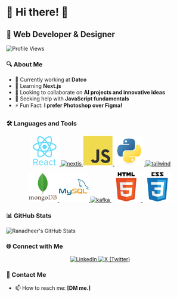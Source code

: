 # 🌟 Hi there! 👋

## 🚀 Web Developer & Designer

![Profile Views](https://komarev.com/ghpvc/?username=1580-ranav&label=Profile%20views&color=0e75b6&style=flat)

### 🔍 About Me

- 🔭 Currently working at **Datco**
- 🌱 Learning **Next.js**
- 👯 Looking to collaborate on **AI projects and innovative ideas**
- 🤝 Seeking help with **JavaScript fundamentals**
- ⚡ Fun Fact: **I prefer Photoshop over Figma!**

### 🛠️ Languages and Tools

<p align="center">
  <a href="https://reactjs.org/" target="_blank" rel="noreferrer">
    <img src="https://raw.githubusercontent.com/devicons/devicon/master/icons/react/react-original-wordmark.svg" alt="react" width="80" height="80"/>
  </a>
  <a href="https://nextjs.org/" target="_blank" rel="noreferrer">
    <img src="https://cdn.worldvectorlogo.com/logos/nextjs-2.svg" alt="nextjs" width="80" height="80"/>
  </a>
  <a href="https://developer.mozilla.org/en-US/docs/Web/JavaScript" target="_blank" rel="noreferrer">
    <img src="https://raw.githubusercontent.com/devicons/devicon/master/icons/javascript/javascript-original.svg" alt="javascript" width="80" height="80"/>
  </a>
  <a href="https://www.python.org" target="_blank" rel="noreferrer">
    <img src="https://raw.githubusercontent.com/devicons/devicon/master/icons/python/python-original.svg" alt="python" width="80" height="80"/>
  </a>
  <a href="https://tailwindcss.com/" target="_blank" rel="noreferrer">
    <img src="https://www.vectorlogo.zone/logos/tailwindcss/tailwindcss-icon.svg" alt="tailwind" width="80" height="80"/>
  </a>
</p>

<p align="center">
  <a href="https://www.mongodb.com/" target="_blank" rel="noreferrer">
    <img src="https://raw.githubusercontent.com/devicons/devicon/master/icons/mongodb/mongodb-original-wordmark.svg" alt="mongodb" width="80" height="80"/>
  </a>
  <a href="https://www.mysql.com/" target="_blank" rel="noreferrer">
    <img src="https://raw.githubusercontent.com/devicons/devicon/master/icons/mysql/mysql-original-wordmark.svg" alt="mysql" width="80" height="80"/>
  </a>
  <a href="https://kafka.apache.org/" target="_blank" rel="noreferrer">
    <img src="https://www.vectorlogo.zone/logos/apache_kafka/apache_kafka-icon.svg" alt="kafka" width="80" height="80"/>
  </a>
  <a href="https://www.w3.org/html/" target="_blank" rel="noreferrer">
    <img src="https://raw.githubusercontent.com/devicons/devicon/master/icons/html5/html5-original-wordmark.svg" alt="html5" width="80" height="80"/>
  </a>
  <a href="https://www.w3schools.com/css/" target="_blank" rel="noreferrer">
    <img src="https://raw.githubusercontent.com/devicons/devicon/master/icons/css3/css3-original-wordmark.svg" alt="css3" width="80" height="80"/>
  </a>
</p>

### 📊 GitHub Stats

![Ranadheer's GitHub Stats](https://github-readme-stats.vercel.app/api?username=1580-ranav&show_icons=true&theme=radical)

### 🌐 Connect with Me

<p align="center">
  <a href="https://www.linkedin.com/in/YOUR_LINKEDIN_USERNAME" target="_blank">
    <img src="https://raw.githubusercontent.com/rahuldkjain/github-profile-readme-generator/master/src/images/icons/Social/linked-in-alt.svg" alt="LinkedIn" height="50" width="50"/>
  </a>
  <a href="https://x.com/YOUR_X_USERNAME" target="_blank">
    <img src="https://www.vectorlogo.zone/logos/x/x-icon.svg" alt="X (Twitter)" height="50" width="50"/>
  </a>
</p>

### 📧 Contact Me

- 📫 How to reach me: **[DM me.]**
